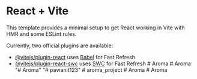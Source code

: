 # React + Vite

This template provides a minimal setup to get React working in Vite with HMR and some ESLint rules.

Currently, two official plugins are available:

- [@vitejs/plugin-react](https://github.com/vitejs/vite-plugin-react/blob/main/packages/plugin-react/README.md) uses [Babel](https://babeljs.io/) for Fast Refresh
- [@vitejs/plugin-react-swc](https://github.com/vitejs/vite-plugin-react-swc) uses [SWC](https://swc.rs/) for Fast Refresh
#   A r o m a  
 #   A r o m a  
 "# Aroma" 
"# pawanit123" 
#   a r o m a _ p r o j e c t  
 #   A r o m a  
 #   A r o m a  
 